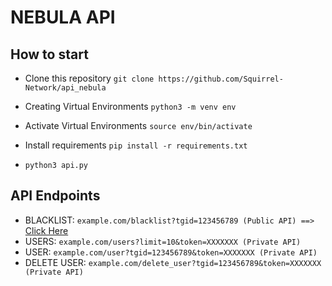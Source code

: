 # NEBULA API

## How to start
- Clone this repository
`git clone https://github.com/Squirrel-Network/api_nebula`

- Creating Virtual Environments
`python3 -m venv env`

- Activate Virtual Environments
`source env/bin/activate`

- Install requirements
`pip install -r requirements.txt`

- `python3 api.py`

## API Endpoints
- BLACKLIST: `example.com/blacklist?tgid=123456789 (Public API) ==>` <a href="https://nebula.hersel.it/blacklist/tgid=1437875660">Click Here</a>
- USERS: `example.com/users?limit=10&token=XXXXXXX (Private API)`
- USER: `example.com/user?tgid=123456789&token=XXXXXXX (Private API)`
- DELETE USER: `example.com/delete_user?tgid=123456789&token=XXXXXXX (Private API)`
